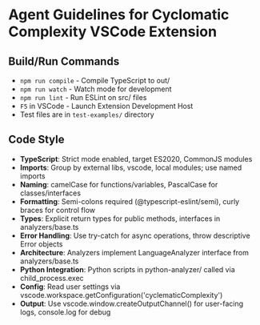 # Agent Guidelines for Cyclomatic Complexity VSCode Extension

## Build/Run Commands
- `npm run compile` - Compile TypeScript to out/
- `npm run watch` - Watch mode for development
- `npm run lint` - Run ESLint on src/ files
- `F5` in VSCode - Launch Extension Development Host
- Test files are in `test-examples/` directory

## Code Style
- **TypeScript**: Strict mode enabled, target ES2020, CommonJS modules
- **Imports**: Group by external libs, vscode, local modules; use named imports
- **Naming**: camelCase for functions/variables, PascalCase for classes/interfaces
- **Formatting**: Semi-colons required (@typescript-eslint/semi), curly braces for control flow
- **Types**: Explicit return types for public methods, interfaces in analyzers/base.ts
- **Error Handling**: Use try-catch for async operations, throw descriptive Error objects
- **Architecture**: Analyzers implement LanguageAnalyzer interface from analyzers/base.ts
- **Python Integration**: Python scripts in python-analyzer/ called via child_process.exec
- **Config**: Read user settings via vscode.workspace.getConfiguration('cyclematicComplexity')
- **Output**: Use vscode.window.createOutputChannel() for user-facing logs, console.log for debug
